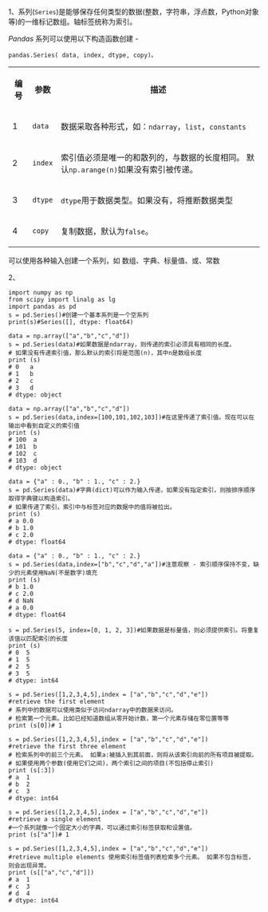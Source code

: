 1、系列(`Series`)是能够保存任何类型的数据(整数，字符串，浮点数，Python对象等)的一维标记数组。轴标签统称为索引。

_Pandas_ 系列可以使用以下构造函数创建 -

    
    
    pandas.Series( data, index, dtype, copy)。  
      
      
  
<table>  
<tr>  
<th>

编号

</th>  
<th>

参数

</th>  
<th>

描述

</th></tr>  
<tr>  
<td>

1

</td>  
<td>

`data`

</td>  
<td>

数据采取各种形式，如：`ndarray`，`list`，`constants`

</td> </tr>  
<tr>  
<td>

2

</td>  
<td>

`index`

</td>  
<td>

索引值必须是唯一的和散列的，与数据的长度相同。 默认`np.arange(n)`如果没有索引被传递。

</td> </tr>  
<tr>  
<td>

3

</td>  
<td>

`dtype`

</td>  
<td>

`dtype`用于数据类型。如果没有，将推断数据类型

</td> </tr>  
<tr>  
<td>

4

</td>  
<td>

`copy`

</td>  
<td>

复制数据，默认为`false`。

</td> </tr> </table>

可以使用各种输入创建一个系列，如 数组、字典、标量值、或、常数

2、

    
    
    import numpy as np
    from scipy import linalg as lg
    import pandas as pd
    s = pd.Series()#创建一个基本系列是一个空系列
    print(s)#Series([], dtype: float64)
    
    data = np.array(["a","b","c","d"])
    s = pd.Series(data)#如果数据是ndarray，则传递的索引必须具有相同的长度。
    # 如果没有传递索引值，那么默认的索引将是范围(n)，其中n是数组长度
    print (s)
    # 0   a
    # 1   b
    # 2   c
    # 3   d
    # dtype: object
    
    data = np.array(["a","b","c","d"])
    s = pd.Series(data,index=[100,101,102,103])#在这里传递了索引值。现在可以在输出中看到自定义的索引值
    print (s)
    # 100  a
    # 101  b
    # 102  c
    # 103  d
    # dtype: object
    
    data = {"a" : 0., "b" : 1., "c" : 2.}
    s = pd.Series(data)#字典(dict)可以作为输入传递，如果没有指定索引，则按排序顺序取得字典键以构造索引。
    # 如果传递了索引，索引中与标签对应的数据中的值将被拉出。
    print (s)
    # a 0.0
    # b 1.0
    # c 2.0
    # dtype: float64
    
    data = {"a" : 0., "b" : 1., "c" : 2.}
    s = pd.Series(data,index=["b","c","d","a"])#注意观察 - 索引顺序保持不变，缺少的元素使用NaN(不是数字)填充
    print (s)
    # b 1.0
    # c 2.0
    # d NaN
    # a 0.0
    # dtype: float64
    
    s = pd.Series(5, index=[0, 1, 2, 3])#如果数据是标量值，则必须提供索引。将重复该值以匹配索引的长度
    print (s)
    # 0  5
    # 1  5
    # 2  5
    # 3  5
    # dtype: int64
    
    s = pd.Series([1,2,3,4,5],index = ["a","b","c","d","e"])
    #retrieve the first element
    # 系列中的数据可以使用类似于访问ndarray中的数据来访问。
    # 检索第一个元素。比如已经知道数组从零开始计数，第一个元素存储在零位置等等
    print (s[0])# 1
    
    s = pd.Series([1,2,3,4,5],index = ["a","b","c","d","e"])
    #retrieve the first three element
    # 检索系列中的前三个元素。 如果a:被插入到其前面，则将从该索引向前的所有项目被提取。
    # 如果使用两个参数(使用它们之间)，两个索引之间的项目(不包括停止索引)
    print (s[:3])
    # a  1
    # b  2
    # c  3
    # dtype: int64
    
    s = pd.Series([1,2,3,4,5],index = ["a","b","c","d","e"])
    #retrieve a single element
    #一个系列就像一个固定大小的字典，可以通过索引标签获取和设置值。
    print (s["a"])# 1
    
    s = pd.Series([1,2,3,4,5],index = ["a","b","c","d","e"])
    #retrieve multiple elements 使用索引标签值列表检索多个元素。 如果不包含标签，则会出现异常。
    print (s[["a","c","d"]])
    # a  1
    # c  3
    # d  4
    # dtype: int64
    
    
     

